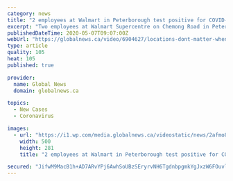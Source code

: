 ```yaml
---
category: news
title: "2 employees at Walmart in Peterborough test positive for COVID-19"
excerpt: "Two employees at Walmart Supercentre on Chemong Road in Peterborough have tested positive for COVID-19. But Peterborough’s Medical Officer of Health isn’t surprised though, because it’s no secret that the virus is in the community."
publishedDateTime: 2020-05-07T09:07:00Z
webUrl: "https://globalnews.ca/video/6904627/locations-dont-matter-when-it-comes-to-covid-19/"
type: article
quality: 105
heat: 105
published: true

provider:
  name: Global News
  domain: globalnews.ca

topics:
  - New Cases
  - Coronavirus

images:
  - url: "https://i1.wp.com/media.globalnews.ca/videostatic/news/2afmo8w8zi-5yrgsc71va/WALMART.jpg?w=500&quality=70&strip=all"
    width: 500
    height: 281
    title: "2 employees at Walmart in Peterborough test positive for COVID-19"

secured: "JifwM9MacB1h+AD7ARvYPj6AwhSoUBzSEryrvNH6TgdnbpgmkYgJxzW6FOuvlkqzGcy4C6nhHNDlKAI+nDkRThyq8MFdfPWggkwBrGTXqQAbEvRhxuCcxZmJpettQhX5700tpeiXbxcGbFBZomTdJTMy966+RndQ0K1i28RZ4dM5QJtIdwBhVmKQSJrKBaSwXW75scz+p/z9l+FZqbQgOogJSg3FwQr4IVnFn8gzf5hl887Fahyg+Otwyz6opBEfJy3vrT7YUyfrw3UGdEQT2U3npKueu8M7pwzPwJKxi7gTZsZ8T+9qlydhfRVdv6RN;GdfvmC0G/gqqe8YZ4N2YQw=="
---
```


